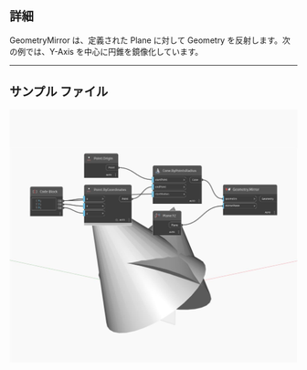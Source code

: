 ## 詳細
GeometryMirror は、定義された Plane に対して Geometry を反射します。次の例では、Y-Axis を中心に円錐を鏡像化しています。
___
## サンプル ファイル

![Mirror](./Autodesk.DesignScript.Geometry.Geometry.Mirror_img.jpg)

